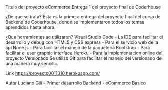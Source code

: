 Titulo del proyecto
eCommerce Entrega 1 del proyecto final de Coderhouse

¿De que se trata?
Esta es la primera entrega del proyecto final del curso de Backend de Coderhouse, donde se implementaron todos los temas aprendidos hasta ahora.

¿Que herramientas se utilizaron?
Visual Studio Code - La IDE para facilitar el desarrollo y debug con HTML5 y CSS
express - Para el servicio web de la api
Node.js - Para facilitar el manejo de la paqueteria
Bootstrap - Para facilitar el user graphic interface
Heroku - Para la implementacion online del proyecto
Versionado
Se utilizo Git para facilitar el manejo del versionado de una manera muy sencilla.

Link https://proyecto0011010.herokuapp.com/

Autor
Luciano Gili - Primer desarrollo Backend - eCommerce Basico
